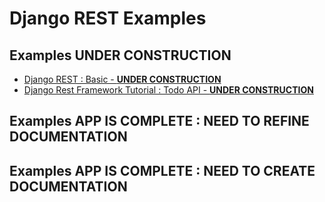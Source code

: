 # Django REST Examples

## Examples **UNDER CONSTRUCTION**

* [Django REST : Basic - **UNDER CONSTRUCTION**](./rest-basic/README.md)
* [Django Rest Framework Tutorial : Todo API - **UNDER CONSTRUCTION**](./todos-wsv/README.md)

## Examples **APP IS COMPLETE : NEED TO REFINE DOCUMENTATION**

## Examples **APP IS COMPLETE : NEED TO CREATE DOCUMENTATION**
